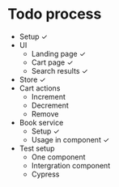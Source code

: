 # Todo process

- Setup ✓
- UI
  - Landing page ✓
  - Cart page ✓
  - Search results ✓
- Store ✓
- Cart actions
  - Increment
  - Decrement
  - Remove
- Book service
  - Setup  ✓
  - Usage in component ✓
- Test setup
  - One component
  - Intergration component
  - Cypress